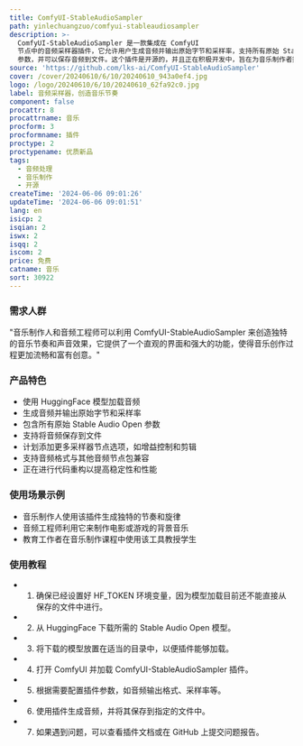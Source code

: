 ```yaml
---
title: ComfyUI-StableAudioSampler
path: yinlechuangzuo/comfyui-stableaudiosampler
description: >-
  ComfyUI-StableAudioSampler 是一款集成在 ComfyUI
  节点中的音频采样器插件，它允许用户生成音频并输出原始字节和采样率，支持所有原始 Stable Audio Open
  参数，并可以保存音频到文件。这个插件是开源的，并且正在积极开发中，旨在为音乐制作者提供一个易于使用且功能强大的工具。
source: 'https://github.com/lks-ai/ComfyUI-StableAudioSampler'
cover: /cover/20240610/6/10/20240610_943a0ef4.jpg
logo: /logo/20240610/6/10/20240610_62fa92c0.jpg
label: 音频采样器，创造音乐节奏
component: false
procattr: 8
procattrname: 音乐
procform: 3
procformname: 插件
proctype: 2
proctypename: 优质新品
tags:
  - 音频处理
  - 音乐制作
  - 开源
createTime: '2024-06-06 09:01:26'
updateTime: '2024-06-06 09:01:51'
lang: en
isicp: 2
isqian: 2
iswx: 2
isqq: 2
iscom: 2
price: 免费
catname: 音乐
sort: 30922
---
```




### 需求人群
"音乐制作人和音频工程师可以利用 ComfyUI-StableAudioSampler 来创造独特的音乐节奏和声音效果，它提供了一个直观的界面和强大的功能，使得音乐创作过程更加流畅和富有创意。"

### 产品特色
* 使用 HuggingFace 模型加载音频
* 生成音频并输出原始字节和采样率
* 包含所有原始 Stable Audio Open 参数
* 支持将音频保存到文件
* 计划添加更多采样器节点选项，如增益控制和剪辑
* 支持音频格式与其他音频节点包兼容
* 正在进行代码重构以提高稳定性和性能

### 使用场景示例
* 音乐制作人使用该插件生成独特的节奏和旋律
* 音频工程师利用它来制作电影或游戏的背景音乐
* 教育工作者在音乐制作课程中使用该工具教授学生

### 使用教程
* 1. 确保已经设置好 HF_TOKEN 环境变量，因为模型加载目前还不能直接从保存的文件中进行。
* 2. 从 HuggingFace 下载所需的 Stable Audio Open 模型。
* 3. 将下载的模型放置在适当的目录中，以便插件能够加载。
* 4. 打开 ComfyUI 并加载 ComfyUI-StableAudioSampler 插件。
* 5. 根据需要配置插件参数，如音频输出格式、采样率等。
* 6. 使用插件生成音频，并将其保存到指定的文件中。
* 7. 如果遇到问题，可以查看插件文档或在 GitHub 上提交问题报告。

  
